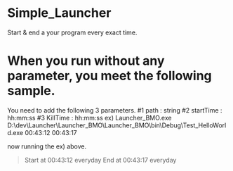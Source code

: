 # Simple_Launcher
Start &amp; end a your program every exact time.

When you run without any parameter, you meet the following sample.
================================================
You need to add the following 3 parameters.
#1 path : string
#2 startTime : hh:mm:ss
#3 KillTime : hh:mm:ss
   ex) Launcher_BMO.exe D:\dev\Launcher\Launcher_BMO\Launcher_BMO\bin\Debug\Test_HelloWorld.exe 00:43:12 00:43:17

now running the ex) above.
> Start at 00:43:12 everyday
> End at 00:43:17  everyday
